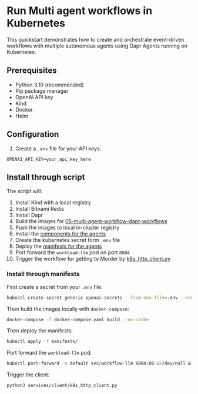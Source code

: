 # Run Multi agent workflows in Kubernetes

This quickstart demonstrates how to create and orchestrate event-driven workflows with multiple autonomous agents using Dapr Agents running on Kubernetes.

## Prerequisites

- Python 3.10 (recommended)
- Pip package manager
- OpenAI API key
- Kind
- Docker
- Helm

## Configuration

1. Create a `.env` file for your API keys:

```env
OPENAI_API_KEY=your_api_key_here
```

## Install through script

The script will:

1. Install Kind with a local registry
1. Install Bitnami Redis
1. Install Dapr
1. Build the images for [05-multi-agent-workflow-dapr-workflows](../05-multi-agent-workflow-dapr-workflows/)
1. Push the images to local in-cluster registry
1. Install the [components for the agents](./components/)
1. Create the kubernetes secret form `.env` file
1. Deploy the [manifests for the agents](./manifests/)
1. Port forward the `workload-llm` pod on port `8004`
1. Trigger the workflow for getting to Morder by [k8s_http_client.py](./services/client/k8s_http_client.py)

### Install through manifests

First create a secret from your `.env` file:

```bash
kubectl create secret generic openai-secrets --from-env-file=.env --namespace default --dry-run=client -o yaml | kubectl apply -f -
```

Then build the images locally with `docker-compose`:

```bash
docker-compose -f docker-compose.yaml build --no-cache
```

Then deploy the manifests:

```bash
kubectl apply -f manifests/
```

Port forward the `workload-llm` pod:

```bash
kubectl port-forward -n default svc/workflow-llm 8004:80 &>/dev/null &
```

Trigger the client:

```bash
python3 services/client/k8s_http_client.py
```
